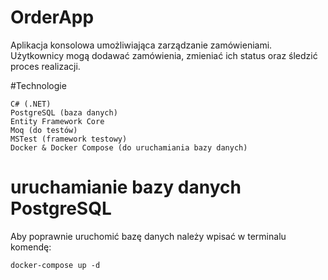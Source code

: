 # OrderApp

Aplikacja konsolowa umożliwiająca zarządzanie zamówieniami. Użytkownicy mogą dodawać zamówienia, zmieniać ich status oraz śledzić proces realizacji.

#Technologie

    C# (.NET)
    PostgreSQL (baza danych)
    Entity Framework Core
    Moq (do testów)
    MSTest (framework testowy)
    Docker & Docker Compose (do uruchamiania bazy danych)
   
# uruchamianie bazy danych PostgreSQL
Aby poprawnie uruchomić bazę danych należy wpisać w terminalu komendę:

    docker-compose up -d
